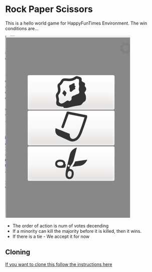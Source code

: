 Rock Paper Scissors
======

This is a hello world game for HappyFunTimes Environment. The win conditions are...

<img src="screenshot.png" />

* The order of action is num of votes decending
* If a minority can kill the majority before it is killed, then it wins.
* If there is a tie - We accept it for now

Cloning
-------

[If you want to clone this follow the instructions here](https://github.com/greggman/HappyFunTimes/blob/master/docs/makinggames.md)



